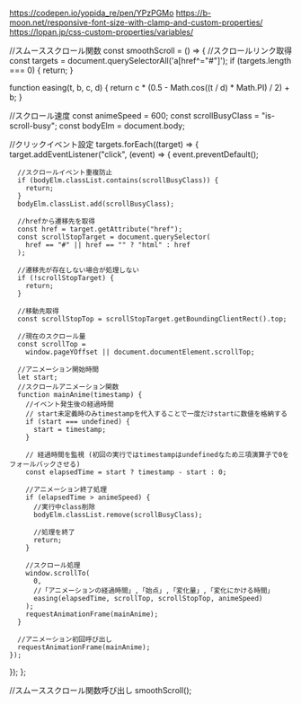 https://codepen.io/yopida_re/pen/YPzPGMo
https://b-moon.net/responsive-font-size-with-clamp-and-custom-properties/
https://lopan.jp/css-custom-properties/variables/

//スムーススクロール関数
const smoothScroll = () => {
  //スクロールリンク取得
  const targets = document.querySelectorAll('a[href^="#"]');
  if (targets.length === 0) {
    return;
  }

  function easing(t, b, c, d) {
    return c * (0.5 - Math.cos((t / d) * Math.PI) / 2) + b;
  }

  //スクロール速度
  const animeSpeed = 600;
  const scrollBusyClass = "is-scroll-busy";
  const bodyElm = document.body;

  //クリックイベント設定
  targets.forEach((target) => {
    target.addEventListener("click", (event) => {
      event.preventDefault();

      //スクロールイベント重複防止
      if (bodyElm.classList.contains(scrollBusyClass)) {
        return;
      }
      bodyElm.classList.add(scrollBusyClass);

      //hrefから遷移先を取得
      const href = target.getAttribute("href");
      const scrollStopTarget = document.querySelector(
        href == "#" || href == "" ? "html" : href
      );

      //遷移先が存在しない場合が処理しない
      if (!scrollStopTarget) {
        return;
      }

      //移動先取得
      const scrollStopTop = scrollStopTarget.getBoundingClientRect().top;

      //現在のスクロール量
      const scrollTop =
        window.pageYOffset || document.documentElement.scrollTop;

      //アニメーション開始時間
      let start;
      //スクロールアニメーション関数
      function mainAnime(timestamp) {
        //イベント発生後の経過時間
        // start未定義時のみtimestampを代入することで一度だけstartに数値を格納する
        if (start === undefined) {
          start = timestamp;
        }

        // 経過時間を監視 (初回の実行ではtimestampはundefinedなため三項演算子で0をフォールバックさせる)
        const elapsedTime = start ? timestamp - start : 0;

        //アニメーション終了処理
        if (elapsedTime > animeSpeed) {
          //実行中class削除
          bodyElm.classList.remove(scrollBusyClass);

          //処理を終了
          return;
        }

        //スクロール処理
        window.scrollTo(
          0,
          //「アニメーションの経過時間」,「始点」,「変化量」,「変化にかける時間」
          easing(elapsedTime, scrollTop, scrollStopTop, animeSpeed)
        );
        requestAnimationFrame(mainAnime);
      }

      //アニメーション初回呼び出し
      requestAnimationFrame(mainAnime);
    });
  });
};

//スムーススクロール関数呼び出し
smoothScroll();
